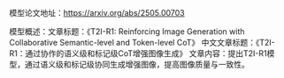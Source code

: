 模型论文地址：https://arxiv.org/abs/2505.00703

模型概述：文章标题：《T2I-R1: Reinforcing Image Generation with Collaborative Semantic-level and Token-level CoT》
中文文章标题：《T2I-R1：通过协作的语义级和标记级CoT增强图像生成》
文章内容：提出T2I-R1模型，通过语义级和标记级协同生成增强图像，提高图像质量与一致性。
